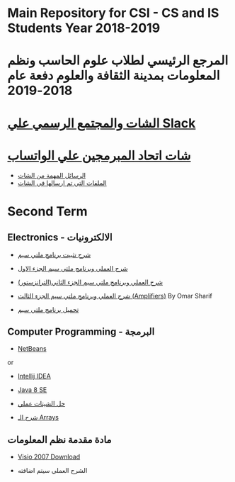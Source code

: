 # Main Repository for CSI - CS and IS Students  Year 2018-2019
# المرجع الرئيسي لطلاب علوم الحاسب ونظم المعلومات بمدينة الثقافة والعلوم دفعة عام 2018-2019
# [ الشات والمجتمع الرسمي علي Slack](https://join.slack.com/t/csistudents/shared_invite/enQtNjIyMDk2ODkyNDIyLTg5YzNhNWUzM2VmYjdjNTg0NzFmY2Q0NzI5MDI5Y2E5NDZiMGU3YjM2ZWUxYTdkMDAwNDJiZDU5OTQxZjM2MjQ)
# [شات اتحاد المبرمجين علي الواتساب](https://chat.whatsapp.com/IemgBbrazA25jFI4feNjMT)
- [الرسائل المهمة من الشات](https://github.com/th3blackscare/CSI-Computer-S-IS/blob/master/Chat-History/Chat-History.md)
- [الملفات التي تم ارسالها في الشات](https://github.com/th3blackscare/CSI-Computer-S-IS/tree/master/Files)
# Second Term
## Electronics - الالكترونيات

- [شرح تثبيت برنامج ملتي سيم](https://youtu.be/H-g17V3o2XY)

- [شرح العملي وبرنامج ملتي سيم الجزء الاول](https://youtu.be/Wk8EapZfE_Y)

- [شرح العملي وبرنامج ملتي سيم الجزء الثاني(الترانزستور)](https://youtu.be/yQKSf7rmcXk)

- [شرح العملي وبرنامج ملتي سيم الجزء الثالث (Amplifiers)](https://youtu.be/KoQhNCvVOvw) By Omar Sharif


- [تحميل برنامج ملتي سيم](https://www.file-up.org/mtdw13jyf3v3)
## Computer Programming - البرمجة
- [NetBeans](https://netbeans.org/downloads/8.0.2/)

or

- [Intellij IDEA](https://www.jetbrains.com/idea/download/)

- [Java 8 SE](2133155)

- [حل الشيتات عملي](https://github.com/th3blackscare/Programming-Sheets)
- [شرح الـ Arrays](https://youtu.be/N-UAlGhqj6w)

## مادة مقدمة نظم المعلومات

- [Visio 2007 Download](https://download.microsoft.com/download/3/3/7/337eedad-7ea6-49ec-856b-3b8845d90c6a/visio2007sp1-kb937155-fullfile-en-us.exe)

- الشرح العملي سيتم اضافته
